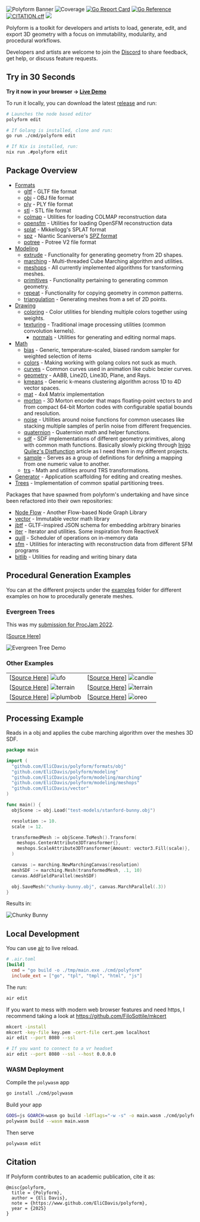 ![Polyform Banner](./docs/polyformbanner.png)
![Coverage](https://img.shields.io/badge/Coverage-36.7%25-yellow)
[![Go Report Card](https://goreportcard.com/badge/github.com/EliCDavis/polyform)](https://goreportcard.com/report/github.com/EliCDavis/polyform)
[![Go Reference](https://pkg.go.dev/badge/github.com/EliCDavis/polyform.svg)](https://pkg.go.dev/github.com/EliCDavis/polyform)
[![CITATION.cff](https://github.com/EliCDavis/polyform/actions/workflows/cff-validator-complete.yml/badge.svg)](https://github.com/EliCDavis/polyform/actions/workflows/cff-validator-complete.yml)
[![](https://dcbadge.limes.pink/api/server/https://discord.gg/rHAdm6TFX9?style=flat&theme=default-inverted)](https://discord.gg/rHAdm6TFX9)

Polyform is a toolkit for developers and artists to load, generate, edit, and export 3D geometry with a focus on immutability, modularity, and procedural workflows.

Developers and artists are welcome to join the [Discord](https://discord.gg/rHAdm6TFX9) to share feedback, get help, or discuss feature requests.

## Try in 30 Seconds

**Try it now in your browser → [Live Demo](https://elicdavis.github.io/polyform/)**

To run it locally, you can download the latest [release](https://github.com/EliCDavis/polyform/releases) and run:

```bash
# Launches the node based editor
polyform edit

# If Golang is installed, clone and run:
go run ./cmd/polyform edit

# If Nix is installed, run:
nix run .#polyform edit
```

## Package Overview

- [Formats](/formats/)
  - [gltf](/formats/gltf/) - GLTF file format
  - [obj](/formats/obj/) - OBJ file format
  - [ply](/formats/ply/) - PLY file format
  - [stl](/formats/stl/) - STL file format
  - [colmap](/formats/colmap/) - Utilities for loading COLMAP reconstruction data
  - [opensfm](/formats/opensfm/) - Utilities for loading OpenSFM reconstruction data
  - [splat](/formats/splat/) - Mkkellogg's SPLAT format
  - [spz](/formats/spz/) - Niantic Scaniverse's [SPZ format](https://scaniverse.com/news/spz-gaussian-splat-open-source-file-format)
  - [potree](/formats/potree/) - Potree V2 file format
- [Modeling](/modeling/)
  - [extrude](/modeling/extrude/) - Functionality for generating geometry from 2D shapes.
  - [marching](/modeling/marching/) - Multi-threaded Cube Marching algorithm and utilities.
  - [meshops](/modeling/meshops/) - All currently implemented algorithms for transforming meshes.
  - [primitives](/modeling/repeat/) - Functionality pertaining to generating common geometry.
  - [repeat](/modeling/repeat/) - Functionality for copying geometry in common patterns.
  - [triangulation](/modeling/triangulation/) - Generating meshes from a set of 2D points.
- [Drawing](/drawing/)
  - [coloring](/drawing/coloring/) - Color utilities for blending multiple colors together using weights.
  - [texturing](/drawing/texturing/) - Traditional image processing utilities (common convolution kernels).
    - [normals](/drawing//texturing/normals/) - Utilities for generating and editing normal maps.
- [Math](/math/)
  - [bias](/math/bias/) - Generic, temperature-scaled, biased random sampler for weighted selection of items
  - [colors](/math/colors/) - Making working with golang colors not suck as much.
  - [curves](/math/curves/) - Common curves used in animation like cubic bezier curves.
  - [geometry](/math/geometry/) - AABB, Line2D, Line3D, Plane, and Rays.
  - [kmeans](/math/kmeans/) - Generic k-means clustering algorithm across 1D to 4D vector spaces.
  - [mat](/math/mat/) - 4x4 Matrix implementation
  - [morton](/math/morton/) - 3D Morton encoder that maps floating-point vectors to and from compact 64-bit Morton codes with configurable spatial bounds and resolution.
  - [noise](/math/noise/) - Utilities around noise functions for common usecases like stacking multiple samples of perlin noise from different frequencies.
  - [quaternion](/math/quaternion/) - Quaternion math and helper functions.
  - [sdf](/math/sdf/) - SDF implementations of different geometry primitives, along with common math functions. Basically slowly picking through [Inigo Quilez's Distfunction](https://iquilezles.org/articles/distfunctions/) article as I need them in my different projects.
  - [sample](/math/sample/) - Serves as a group of definitions for defining a mapping from one numeric value to another.
  - [trs](/math/trs/) - Math and utilities around TRS transformations.
- [Generator](/generator/) - Application scaffolding for editing and creating meshes.
- [Trees](/trees/) - Implementation of common spatial partitioning trees.

Packages that have spawned from polyform's undertaking and have since been refactored into their own repositories:

- [Node Flow](https://github.com/EliCDavis/node-flow) - Another Flow-based Node Graph Library
- [vector](https://github.com/EliCDavis/vector) - Immutable vector math library
- [jbtf](https://github.com/EliCDavis/jbtf) - GLTF-inspired JSON schema for embedding arbitrary binaries
- [iter](https://github.com/EliCDavis/iter) - Iterator and utilities. Some inspiration from ReactiveX
- [quill](https://github.com/EliCDavis/quill) - Scheduler of operations on in-memory data
- [sfm](https://github.com/EliCDavis/sfm) - Utilities for interacting with reconstruction data from different SFM programs
- [bitlib](https://github.com/EliCDavis/bitlib) - Utilities for reading and writing binary data

## Procedural Generation Examples

You can at the different projects under the [examples](/examples/) folder for different examples on how to procedurally generate meshes.

### Evergreen Trees

This was my [submission for ProcJam 2022](https://elicdavis.itch.io/evergreen-tree-generation).

[[Source Here](/examples/chill/main.go)]

![Evergreen Tree Demo](./examples/chill/tree-demo.png)

### Other Examples

|                                                                                      |                                                                                  |
| ------------------------------------------------------------------------------------ | -------------------------------------------------------------------------------- |
| [[Source Here](/generator/edit/examples/ufo.json)] ![ufo](/docs/ufo.png)                  | [[Source Here](/examples/candle/main.go)] ![candle](/examples/candle/candle.png) |
| [[Source Here](/examples/terrain/main.go)] ![terrain](/examples/terrain/terrain.png) | [[Source Here](/examples/covid/main.go)] ![terrain](/examples/covid/covid.png)   |
| [[Source Here](/examples/plumbob/main.go)] ![plumbob](/examples/plumbob/plumbob.png) | [[Source Here](/examples/oreo/main.go)] ![oreo](/examples/oreo/oreo.png)         |


## Processing Example

Reads in a obj and applies the cube marching algorithm over the meshes 3D SDF.

```go
package main

import (
  "github.com/EliCDavis/polyform/formats/obj"
  "github.com/EliCDavis/polyform/modeling"
  "github.com/EliCDavis/polyform/modeling/marching"
  "github.com/EliCDavis/polyform/modeling/meshops"
  "github.com/EliCDavis/vector"
)

func main() {
  objScene := obj.Load("test-models/stanford-bunny.obj")

  resolution := 10.
  scale := 12.

  transformedMesh := objScene.ToMesh().Transform(
    meshops.CenterAttribute3DTransformer{},
    meshops.ScaleAttribute3DTransformer{Amount: vector3.Fill(scale)},
  )

  canvas := marching.NewMarchingCanvas(resolution)
  meshSDF := marching.Mesh(transformedMesh, .1, 10)
  canvas.AddFieldParallel(meshSDF)

  obj.SaveMesh("chunky-bunny.obj", canvas.MarchParallel(.3))
}
```

Results in:

![Chunky Bunny](/examples/inflate/chunky-bunny.png)

## Local Development

You can use [air](https://github.com/cosmtrek/air) to live reload.

```toml
# .air.toml
[build]
  cmd = "go build -o ./tmp/main.exe ./cmd/polyform"
  include_ext = ["go", "tpl", "tmpl", "html", "js"]
```

The run:

```bash
air edit
```

If you want to mess with modern web browser features and need https, I recommend taking a look at https://github.com/FiloSottile/mkcert


```bash
mkcert -install
mkcert -key-file key.pem -cert-file cert.pem localhost
air edit --port 8080 --ssl

# If you want to connect to a vr headset
air edit --port 8080 --ssl --host 0.0.0.0
```

### WASM Deployment

Compile the `polywasm` app

```bash
go install ./cmd/polywasm
```

Build your app

```bash
GOOS=js GOARCH=wasm go build -ldflags="-w -s" -o main.wasm ./cmd/polyform
polywasm build --wasm main.wasm
```

Then serve

```bash
polywasm edit
```

## Citation

If Polyform contributes to an academic publication, cite it as:

```
@misc{polyform,
  title = {Polyform},
  author = {Eli Davis},
  note = {https://www.github.com/EliCDavis/polyform},
  year = {2025}
}
```
